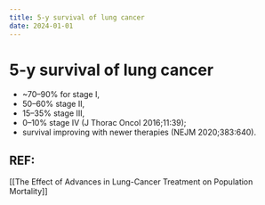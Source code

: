 ```yaml
---
title: 5-y survival of lung cancer
date: 2024-01-01
---
```

# 5-y survival of lung cancer

* ~70–90% for stage I,
* 50–60% stage II,
* 15–35% stage III,
* 0–10% stage IV (J Thorac Oncol 2016;11:39);
* survival improving with newer therapies (NEJM 2020;383:640).

## REF:
[[The Effect of Advances in Lung-Cancer Treatment on Population Mortality]]
